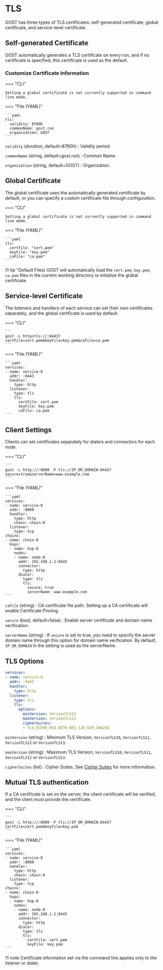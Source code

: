 # TLS

GOST has three types of TLS certificates: self-generated certificate, global certificate, and service-level certificate.

## Self-generated Certificate

GOST automatically generates a TLS certificate on every run, and if no certificate is specified, this certificate is used as the default.

### Customize Certificate Information

=== "CLI"

	Setting a global certificate is not currently supported in command line mode.

=== "File (YAML)"

    ```yaml
    tls:
      validity: 8760h
      commonName: gost.run
      organization: GOST
    ```

`validity` (duration, default=8760h)
:    Validity period.

`commonName` (string, default=gost.run)
:    Common Name.

`organization` (string, default=GOST)
:    Organization.

## Global Certificate

The global certificate uses the automatically generated certificate by default, or you can specify a custom certificate file through configuration.

=== "CLI"

	Setting a global certificate is not currently supported in command line mode.

=== "File (YAML)"

    ```yaml
	tls:
	  certFile: "cert.pem"
	  keyFile: "key.pem"
	  caFile: "ca.pem"
	```

!!! tip "Default Files)
	GOST will automatically load the `cert.pem`, `key.pem`, `ca.pem` files in the current working directory to initialize the global certificate.

## Service-level Certificate

The listeners and handlers of each service can set their own certificates separately, and the global certificate is used by default.

=== "CLI"

    ```
	gost -L http+tls://:8443?certFile=cert.pem&keyFile=key.pem&caFile=ca.pem
	```

=== "File (YAML)"

    ```yaml
	services:
    - name: service-0
      addr: :8443
      handler:
        type: http
      listener:
        type: tls
        tls:
          certFile: cert.pem
          keyFile: key.pem
          caFile: ca.pem
	```

## Client Settings

Clients can set certificates separately for dialers and connectors for each node.

=== "CLI"

	```
	gost -L http://:8080 -F tls://IP_OR_DOMAIN:8443?secure=true&serverName=www.example.com
	```
	
=== "File (YAML)"

	```yaml
	services:
	- name: service-0
	  addr: :8080
	  handler:
		type: http
		chain: chain-0
	  listener:
		type: tcp
	chains:
	- name: chain-0
	  hops:
	  - name: hop-0
		nodes:
		- name: node-0
		  addr: 192.168.1.1:8443
		  connector:
			type: http
		  dialer:
			type: tls
			tls:
			  secure: true
			  serverName: www.example.com
	```

`caFile` (string)
:    CA certificate file path. Setting up a CA certificate will enable Certificate Pinning.

`secure` (bool, default=false)
:    Enable server certificate and domain name verification.

`serverName` (string)
:    If `secure` is set to true, you need to specify the server domain name through this option for domain name verification. By default, `IP_OR_DOMAIN` in the setting is used as the serverName.

## TLS Options

```yaml
services:
- name: service-0
  addr: :8443
  handler:
    type: http
  listener:
    type: tls
    tls:
      options:
        minVersion: VersionTLS12
        maxVersion: VersionTLS13
        cipherSuites:
        - TLS_ECDHE_RSA_WITH_AES_128_GCM_SHA256
```

`minVersion` (string)
:    Minimum TLS Version, `VersionTLS10`, `VersionTLS11`, `VersionTLS12` or `VersionTLS13`.

`maxVersion` (string)
:    Maximum TLS Version, `VersionTLS10`, `VersionTLS11`, `VersionTLS12` or `VersionTLS13`.

`cipherSuites` (list)
:    Cipher Suites, See [Cipher Suites](https://pkg.go.dev/crypto/tls#pkg-constants) for more information.

## Mutual TLS authentication

If a CA certificate is set on the server, the client certificate will be verified, and the client must provide the certificate.

=== "CLI"

	```
	gost -L http://:8080 -F tls://IP_OR_DOMAIN:8443?certFile=cert.pem&keyFile=key.pem
	```
	
=== "File (YAML)"

	```yaml
	services:
	- name: service-0
	  addr: :8080
	  handler:
		type: http
		chain: chain-0
	  listener:
		type: tcp
	chains:
	- name: chain-0
	  hops:
	  - name: hop-0
		nodes:
		- name: node-0
		  addr: 192.168.1.1:8443
		  connector:
			type: http
		  dialer:
			type: tls
			tls:
			  certFile: cert.pem
			  keyFile: key.pem
	```

!!! note 
    Certificate information set via the command line applies only to the listener or dialer.
